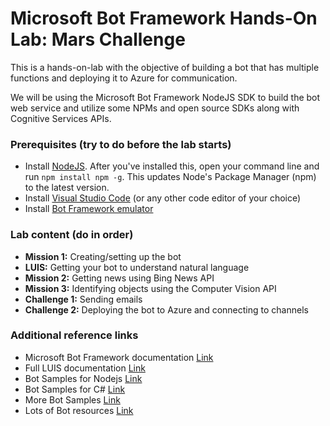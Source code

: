 # Microsoft Bot Framework Hands-On Lab: Mars Challenge

This is a hands-on-lab with the objective of building a bot that has multiple functions and deploying it to Azure for communication.

We will be using the Microsoft Bot Framework NodeJS SDK to build the bot web service and utilize some NPMs and open source SDKs along with Cognitive Services APIs.

### Prerequisites (try to do before the lab starts)

- Install [NodeJS](https://nodejs.org/en/). After you've installed this, open your command line and run `npm install npm -g`. This updates Node's Package Manager (npm) to the latest version.
- Install [Visual Studio Code](https://code.visualstudio.com/) (or any other code editor of your choice)
- Install [Bot Framework emulator](https://emulator.botframework.com)

### Lab content (do in order)

- **Mission 1:** Creating/setting up the bot
- **LUIS:** Getting your bot to understand natural language
- **Mission 2:** Getting news using Bing News API
- **Mission 3:** Identifying objects using the Computer Vision API
- **Challenge 1:** Sending emails
- **Challenge 2:** Deploying the bot to Azure and connecting to channels

### Additional reference links

- Microsoft Bot Framework documentation [Link](https://docs.botframework.com/en-us/)
- Full LUIS documentation [Link](https://www.luis.ai/help)
- Bot Samples for Nodejs [Link](https://github.com/Microsoft/BotBuilder/tree/master/Node/examples)
- Bot Samples for C# [Link](https://github.com/Microsoft/BotBuilder/tree/master/CSharp/Samples)
- More Bot Samples [Link](https://github.com/Microsoft/BotBuilder-Samples)
- Lots of Bot resources [Link](https://aka.ms/botresources)
